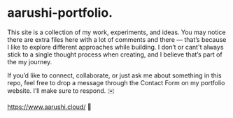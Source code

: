 
# aarushi-portfolio.
This site is a collection of my work, experiments, and ideas. You may notice there are extra files here with a lot of comments and there — that’s because I like to explore different approaches while building. I don’t or cant't always stick to a single thought process when creating, and I believe that’s part of the my journey.

If you’d like to connect, collaborate, or just ask me about something in this repo, feel free to drop a message through the Contact Form on my portfolio website. I’ll make sure to respond. ✉️

https://www.aarushi.cloud/ 🐞
